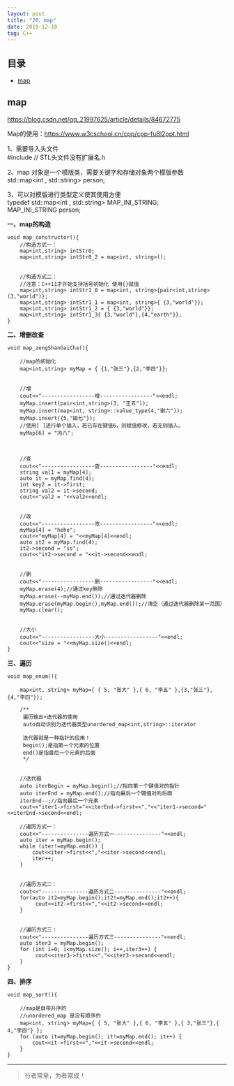```yaml
---
layout: post
title: "20、map"
date: 2019-12-10
tag: C++
---
```












## 目录

* [map](#content1)



<!-- ************************************************ -->
## <a id="content1"></a>map

https://blog.csdn.net/qq_21997625/article/details/84672775        

Map的使用：https://www.w3cschool.cn/cpp/cpp-fu8l2ppt.html        
 
1、需要导入头文件        
#include <map> // STL头文件没有扩展名.h        
 
2、map 对象是一个模版类，需要关键字和存储对象两个模版参数        
std::map<int , std::string> person;        
 
3、可以对模版进行类型定义使其使用方便        
typedef std::map<int , std::string> MAP_INI_STRING;        
MAP_INI_STRING person;        


**一、map的构造**

```
void map_constructor(){
    //构造方式一：
    map<int,string> intStr0;
    map<int,string> intStr0_2 = map<int, string>();
    
    
    //构造方式二：
    //注意：C++11才开始支持括号初始化 使用{}赋值
    map<int,string> intStr1_0 = map<int, string>{pair<int,string>(3,"world")};
    map<int,string> intStr1_1 = map<int, string>{ {3,"world"}};
    map<int,string> intStr1_2 = { {3,"world"}};
    map<int,string> intStr1_3{ {3,"world"},{4,"earth"}};
}
```

**二、增删改查**

```
void map_zengShanGaiCha(){
    
    //map的初始化
    map<int,string> myMap = { {1,"张三"},{2,"李四"}};
    
    
    //增
    cout<<"-----------------增-----------------"<<endl;
    myMap.insert(pair<int,string>(3, "王五"));
    myMap.insert(map<int, string>::value_type(4,"谢六"));
    myMap.insert({5,"田七"});
    //使用[ ]进行单个插入，若已存在键值6，则赋值修改，若无则插入。
    myMap[6] = "冯八";


    
    //查
    cout<<"-----------------查-----------------"<<endl;
    string val1 = myMap[4];
    auto it = myMap.find(4);
    int key2 = it->first;
    string val2 = it->second;
    cout<<"val2 = "<<val2<<endl;
    
    
    //改
    cout<<"-----------------改-----------------"<<endl;
    myMap[4] = "hehe";
    cout<<"myMap[4] = "<<myMap[4]<<endl;
    auto it2 = myMap.find(4);
    it2->second = "ss";
    cout<<"it2->second = "<<it->second<<endl;
    
    
    //删
    cout<<"-----------------删-----------------"<<endl;
    myMap.erase(4);//通过key删除
    myMap.erase(--myMap.end());//通过迭代器删除
    myMap.erase(myMap.begin(),myMap.end());//清空（通过迭代器删除某一范围）
    myMap.clear();
    
    
    //大小
    cout<<"-----------------大小-----------------"<<endl;
    cout<<"size = "<<myMap.size()<<endl;
}
```

**三、遍历**

```
void map_enum(){
    
    map<int, string> myMap={ { 5, "张大" },{ 6, "李五" },{3,"张三"},{4,"李四"}};
    
    /**
     遍历输出+迭代器的使用
     auto自动识别为迭代器类型unordered_map<int,string>::iterator
     
     迭代器就是一种指针的应用！
     begin();是指第一个元素的位置
     end()是指最后一个元素的后面
     */

    
    //迭代器
    auto iterBegin = myMap.begin();//指向第一个键值对的指针
    auto iterEnd = myMap.end();//指向最后一个键值对的后面
    iterEnd--;//指向最后一个元素
    cout<<"iter1->first="<<iterEnd->first<<","<<"iter1->second="<<iterEnd->second<<endl;
    
    //遍历方式一：
    cout<<"---------------遍历方式一---------------"<<endl;
    auto iter = myMap.begin();
    while (iter!=myMap.end()) {
        cout<<iter->first<<","<<iter->second<<endl;
        iter++;
    }
    
    
    //遍历方式二：
    cout<<"---------------遍历方式二---------------"<<endl;
    for(auto it2=myMap.begin();it2!=myMap.end();it2++){
         cout<<it2->first<<","<<it2->second<<endl;
    }
    
    
    //遍历方式三：
    cout<<"---------------遍历方式三---------------"<<endl;
    auto iter3 = myMap.begin();
    for (int i=0; i<myMap.size(); i++,iter3++) {
         cout<<iter3->first<<","<<iter3->second<<endl;
    }
}
```

**四、排序**

```
void map_sort(){
    
    //map是自带升序的
    //unordered_map 是没有顺序的
    map<int, string> myMap={ { 5, "张大" },{ 6, "李五" },{ 3,"张三"},{ 4,"李四"} };
    for (auto it=myMap.begin(); it!=myMap.end(); it++) {
        cout<<it->first<<","<<it->second<<endl;
    }
}
```





----------
>  行者常至，为者常成！


